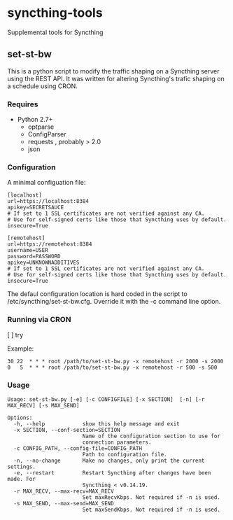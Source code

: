 # syncthing-tools
Supplemental tools for Syncthing

## set-st-bw
This is a python script to modify the traffic shaping on a Syncthing server
using the REST API.  It was written for altering Syncthing's trafic shaping on a
schedule using CRON.

### Requires
* Python 2.7+
  * optparse
  * ConfigParser
  * requests , probably > 2.0
  * json


### Configuration
A minimal configuation file:
```
[localhost]
url=https://localhost:8384
apikey=SECRETSAUCE
# If set to 1 SSL certificates are not verified against any CA.
# Use for self-signed certs like those that Syncthing uses by default.
insecure=True

[remotehost]
url=https://remotehost:8384
username=USER
password=PASSWORD
apikey=UNKNOWNADDITIVES
# If set to 1 SSL certificates are not verified against any CA.
# Use for self-signed certs like those that Syncthing uses by default.
insecure=True
```
The defaul configuration location is hard coded in the script to
/etc/syncthing/set-st-bw.cfg. Override it with the -c command line option.

### Running via CRON

[ ] try

Example:
```
30 22  * * * root /path/to/set-st-bw.py -x remotehost -r 2000 -s 2000
0   5  * * * root /path/to/set-st-bw.py -x remotehost -r 500 -s 500
```


### Usage
```
Usage: set-st-bw.py [-e] [-c CONFIGFILE] [-x SECTION]  [-n] [-r MAX_RECV] [-s MAX_SEND]

Options:
  -h, --help            show this help message and exit
  -x SECTION, --conf-section=SECTION
                        Name of the configuration section to use for
                        connection parameters.
  -c CONFIG_PATH, --config-file=CONFIG_PATH
                        Path to configuration file.
  -n, --no-change       Make no changes, only print the current settings.
  -e, --restart         Restart Syncthing after changes have been made. For
                        Syncthing < v0.14.19.
  -r MAX_RECV, --max-recv=MAX_RECV
                        Set maxRecvKbps. Not required if -n is used.
  -s MAX_SEND, --max-send=MAX_SEND
                        Set maxSendKbps. Not required if -n is used.

```
